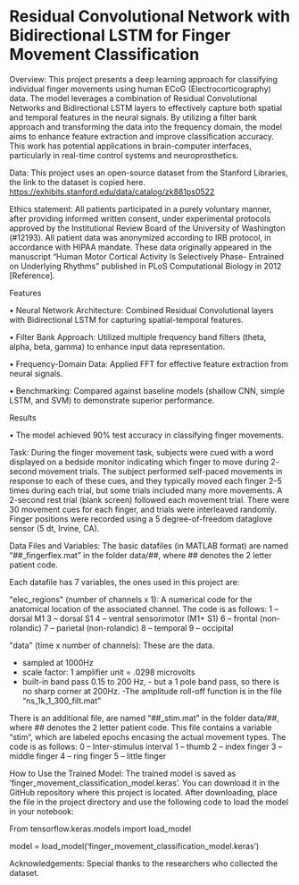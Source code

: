 # Residual Convolutional Network with Bidirectional LSTM for Finger Movement Classification 
Overview: This project presents a deep learning approach for classifying individual finger movements using human ECoG (Electrocorticography) data. The model leverages a combination of Residual Convolutional Networks and Bidirectional LSTM layers to effectively capture both spatial and temporal features in the neural signals. By utilizing a filter bank approach and transforming the data into the frequency domain, the model aims to enhance feature extraction and improve classification accuracy. This work has potential applications in brain-computer interfaces, particularly in real-time control systems and neuroprosthetics.

Data: This project uses an open-source dataset from the Stanford Libraries, the link to the dataset is copied here. https://exhibits.stanford.edu/data/catalog/zk881ps0522

Ethics statement: All patients participated in a purely voluntary manner, after providing informed written consent, under experimental protocols approved by the Institutional Review Board of the University of Washington (#12193). All patient data was anonymized according to IRB protocol, in accordance with HIPAA mandate. These data originally appeared in the manuscript “Human Motor Cortical Activity Is Selectively Phase- Entrained on Underlying Rhythms” published in PLoS Computational Biology in 2012 [Reference].

Features

•	Neural Network Architecture: Combined Residual Convolutional layers with Bidirectional LSTM for capturing spatial-temporal features.

•	Filter Bank Approach: Utilized multiple frequency band filters (theta, alpha, beta, gamma) to enhance input data representation.

•	Frequency-Domain Data: Applied FFT for effective feature extraction from neural signals.

•	Benchmarking: Compared against baseline models (shallow CNN, simple LSTM, and SVM) to demonstrate superior performance.


Results

•	The model achieved 90% test accuracy in classifying finger movements.

Task: During the finger movement task, subjects were cued with a word displayed on a bedside monitor indicating which finger to move during 2- second movement trials. The subject performed self-paced movements in response to each of these cues, and they typically moved each finger 2–5 times during each trial, but some trials included many more movements. A 2-second rest trial (blank screen) followed each movement trial. There were 30 movement cues for each finger, and trials were interleaved randomly. Finger positions were recorded using a 5 degree-of-freedom dataglove sensor (5 dt, Irvine, CA). 

Data Files and Variables: The basic datafiles (in MATLAB format) are named “##_fingerflex.mat” in the folder data/##, where ## denotes the 2 letter patient code.

Each datafile has 7 variables, the ones used in this project are:

"elec_regions" (number of channels x 1): A numerical code for the anatomical location of the associated channel. The code is as follows:
1 – dorsal M1
3 – dorsal S1
4 – ventral sensorimotor (M1+ S1) 
6 – frontal (non-rolandic) 
7 – parietal (non-rolandic)
8 – temporal 
9 – occipital

 "data" (time x number of channels): These are the data.
-	sampled at 1000Hz
-	scale factor: 1 amplifier unit = .0298 microvolts
-	built-in band pass 0.15 to 200 Hz, 
		- but a 1 pole band pass, so there is no sharp corner at 200Hz. 
		-The amplitude roll-off function is in the file “ns_1k_1_300_filt.mat”

There is an additional file, are named “##_stim.mat” in the folder data/##, where ## denotes the 2 letter patient code. This file contains a variable “stim”, which are labeled epochs encasing the actual movement types. The code is as follows:
0 – Inter-stimulus interval
1 – thumb
2 – index finger
3 – middle finger 
4 – ring finger
5 – little finger

How to Use the Trained Model:
The trained model is saved as ‘finger_movement_classification_model.keras’. You can download it in the GitHub repository where this project is located. After downloading, place the file in the project directory and use the following code to load the model in your notebook: 

From tensorflow.keras.models import load_model 

model = load_model(‘finger_movement_classification_model.keras’)

Acknowledgements:
Special thanks to the researchers who collected the dataset.


